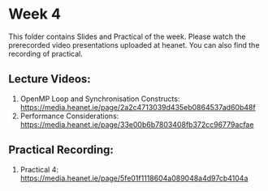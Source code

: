 # Week 4

This folder contains Slides and Practical of the week. Please watch the prerecorded video presentations uploaded at heanet. You can also find the recording of practical. 

Lecture Videos:
---------------
1. OpenMP Loop and Synchronisation Constructs: https://media.heanet.ie/page/2a2c4713039d435eb0864537ad60b48f
2. Performance Considerations: https://media.heanet.ie/page/33e00b6b7803408fb372cc96779acfae

Practical Recording:
-------------------
1.  Practical 4: https://media.heanet.ie/page/5fe01f1118604a089048a4d97cb4104a
